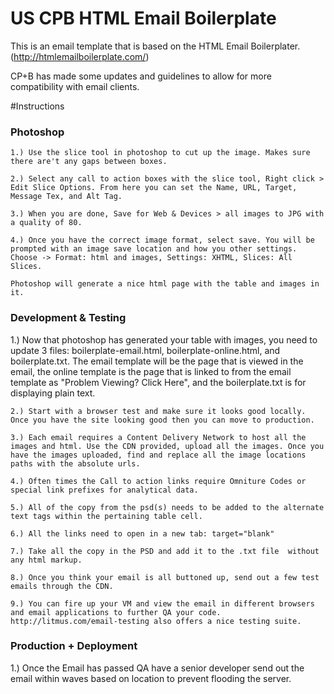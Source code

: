 # US CPB HTML Email Boilerplate

This is an email template that is based on the HTML Email Boilerplater. (http://htmlemailboilerplate.com/)

CP+B has made some updates and guidelines to allow for more compatibility with email clients. 


#Instructions 
<h3>Photoshop</h3>

	1.) Use the slice tool in photoshop to cut up the image. Makes sure there are't any gaps between boxes.
	
	2.) Select any call to action boxes with the slice tool, Right click > Edit Slice Options. From here you can set the Name, URL, Target, Message Tex, and Alt Tag. 
	
	3.) When you are done, Save for Web & Devices > all images to JPG with a quality of 80.
	
	4.) Once you have the correct image format, select save. You will be prompted with an image save location and how you other settings. Choose -> Format: html and images, Settings: XHTML, Slices: All Slices.
	
	Photoshop will generate a nice html page with the table and images in it. 
	
	 
	
<h3>Development & Testing</h3>
	1.) Now that photoshop has generated your table with images, you need to update 3 files: boilerplate-email.html, boilerplate-online.html, and boilerplate.txt. The email template will be the page that is viewed in the email, the online template is the page that is linked to from the email template as "Problem Viewing? Click Here", and the boilerplate.txt is for displaying plain text.
	 
	2.) Start with a browser test and make sure it looks good locally. Once you have the site looking good then you can move to production. 
	
	3.) Each email requires a Content Delivery Network to host all the images and html. Use the CDN provided, upload all the images. Once you have the images uploaded, find and replace all the image locations paths with the absolute urls.
	
	4.) Often times the Call to action links require Omniture Codes or special link prefixes for analytical data.
	
	5.) All of the copy from the psd(s) needs to be added to the alternate text tags within the pertaining table cell. 
	
	6.) All the links need to open in a new tab: target="blank"
	
	7.) Take all the copy in the PSD and add it to the .txt file  without any html markup. 
	
	8.) Once you think your email is all buttoned up, send out a few test emails through the CDN. 
	
	9.) You can fire up your VM and view the email in different browsers and email applications to further QA your code. http://litmus.com/email-testing also offers a nice testing suite. 

	

<h3>Production + Deployment</h3>
	1.) Once the Email has passed QA have a senior developer send out the email within waves based on location to prevent flooding the server. 



